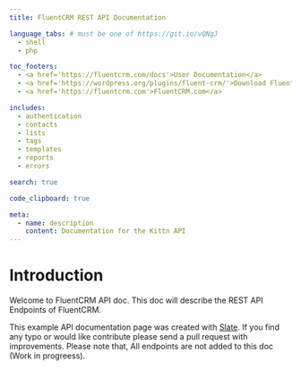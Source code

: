 ```yaml
---
title: FluentCRM REST API Documentation

language_tabs: # must be one of https://git.io/vQNgJ
  - shell
  - php

toc_footers:
  - <a href='https://fluentcrm.com/docs'>User Documentation</a>
  - <a href='https://wordpress.org/plugins/fluent-crm/'>Download FluentCRM</a>
  - <a href='https://fluentcrm.com'>FluentCRM.com</a>

includes:
  - authentication
  - contacts
  - lists
  - tags
  - templates
  - reports
  - errors

search: true

code_clipboard: true

meta:
  - name: description
    content: Documentation for the Kittn API
---
```


# Introduction

Welcome to FluentCRM API doc. This doc will describe the REST API Endpoints of FluentCRM.

This example API documentation page was created with [Slate](https://github.com/slatedocs/slate). If you find any typo or would like contribute please send a pull request with improvements. Please note that, All endpoints are not added to this doc (Work in progreess). 

